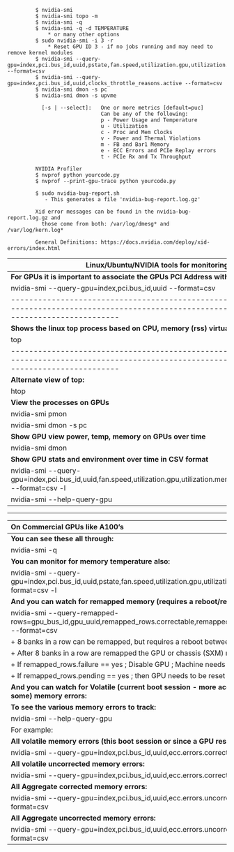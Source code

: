 ```
         $ nvidia-smi
         $ nvidia-smi topo -m
         $ nvidia-smi -q
         $ nvidia-smi -q -d TEMPERATURE
             * or many other options
         $ sudo nvidia-smi -i 3 -r
             * Reset GPU ID 3 - if no jobs running and may need to remove kernel modules
         $ nvidia-smi --query-gpu=index,pci.bus_id,uuid,pstate,fan.speed,utilization.gpu,utilization.memory,temperature.gpu,temperature.memory,power.draw --format=csv
         $ nvidia-smi --query-gpu=index,pci.bus_id,uuid,clocks_throttle_reasons.active --format=csv
         $ nvidia-smi dmon -s pc
         $ nvidia-smi dmon -s upvme

           [-s | --select]:   One or more metrics [default=puc]
                              Can be any of the following:
                              p - Power Usage and Temperature
                              u - Utilization
                              c - Proc and Mem Clocks
                              v - Power and Thermal Violations
                              m - FB and Bar1 Memory
                              e - ECC Errors and PCIe Replay errors
                              t - PCIe Rx and Tx Throughput

         NVIDIA Profiler
         $ nvprof python yourcode.py
         $ nvprof --print-gpu-trace python yourcode.py

         $ sudo nvidia-bug-report.sh
            - This generates a file 'nvidia-bug-report.log.gz'

         Xid error messages can be found in the nvidia-bug-report.log.gz and
           those come from both: /var/log/dmesg* and /var/log/kern.log*

         General Definitions: https://docs.nvidia.com/deploy/xid-errors/index.html
```

|                              **Linux/Ubuntu/NVIDIA tools for monitoring utilization**                                                                                     |
|------------------------------------------------------------------------------------------------------------------------------------------------------------------------|
| **For GPUs it is important to associate the GPUs PCI Address with the GPU UUID (index is relative)**                                                                       |
|   nvidia-smi --query-gpu=index,pci.bus_id,uuid --format=csv                                                                                                            |
|------------------------------------------------------------------------------------------------------------------------------------------------------------------------|
| **Shows the linux top process based on CPU, memory (rss) virtual memory**                                                                                                  |
|   top                                                                                                                                                                  |
|------------------------------------------------------------------------------------------------------------------------------------------------------------------------|
| **Alternate view of top:**                                                                                                                                                 |
|   htop                                                                                                                                                                 |
| **View the processes on GPUs**                                                                                                                                             |
|   nvidia-smi pmon                                                                                                                                                      |
|   nvidia-smi dmon -s pc                                                                                                                                                |
| **Show GPU view power, temp, memory on GPUs over time**                                                                                                                    |
|   nvidia-smi dmon                                                                                                                                                      |
| **Show GPU stats and environment over time in CSV format**                                                                                                                 |
|   nvidia-smi --query-gpu=index,pci.bus_id,uuid,fan.speed,utilization.gpu,utilization.memory,temperature.gpu,power.draw --format=csv -l                                 |
|   nvidia-smi --help-query-gpu                                                                                                                                          |

___


| **On Commercial GPUs like A100’s**                                                                                                                                     |
|:-----------------------------------------------------------------------------------------------------------------------------------------------------------------------|
|   **You can see these all through:**                                                                                                                                   |
|      nvidia-smi -q                                                                                                                                                     |
|   **You can monitor for memory temperature also:**                                                                                                                     |
|     nvidia-smi --query-gpu=index,pci.bus_id,uuid,pstate,fan.speed,utilization.gpu,utilization.memory,temperature.gpu,temperature.memory,power.draw --format=csv -l     | 
|   **And you can watch for remapped memory (requires a reboot/reset of the GPU):**                                                                                      |
|    nvidia-smi --query-remapped-rows=gpu_bus_id,gpu_uuid,remapped_rows.correctable,remapped_rows.uncorrectable,remapped_rows.pending,remapped_rows.failure --format=csv |
|        + 8 banks in a row can be remapped, but requires a reboot between each remap.                                                                                   |
|        + After 8 banks in a row are remapped the GPU or chassis (SXM) needs to be reworked.                                                                            |
|        + If remapped_rows.failure == yes  ; Disable GPU ; Machine needs a RMA to repair                                                                                |
|        + If remapped_rows.pending == yes ; then GPU needs to be reset (commonly high number of aggregate errors).                                                      |
|   **And you can watch for Volatile (current boot session - more accurate) and Aggregate (life time of GPU - in theory all but misses some) memory errors:**            |
|     **To see the various memory errors to track:**                                                                                                                     |
|        nvidia-smi --help-query-gpu | grep "ecc.err"                                                                                                                    |
|    For example:                                                                                                                                                        |
|     **All volatile memory errors (this boot session or since a GPU reset):**                                                                                           |
|       nvidia-smi --query-gpu=index,pci.bus_id,uuid,ecc.errors.corrected.volatile.dram,ecc.errors.corrected.volatile.sram  --format=csv                                 |
|     **All volatile uncorrected memory errors:**                                                                                                                        |
|        nvidia-smi --query-gpu=index,pci.bus_id,uuid,ecc.errors.corrected.volatile.dram,ecc.errors.corrected.volatile.sram  --format=csv                                |
|     **All Aggregate corrected memory errors:**                                                                                                                         |
|       nvidia-smi --query-gpu=index,pci.bus_id,uuid,ecc.errors.uncorrected.aggregate.dram,ecc.errors.uncorrected.aggregate.sram --format=csv                            |
|     **All Aggregate uncorrected memory errors:**                                                                                                                       |
|       nvidia-smi --query-gpu=index,pci.bus_id,uuid,ecc.errors.uncorrected.aggregate.dram,ecc.errors.uncorrected.aggregate.sram --format=csv                            |
